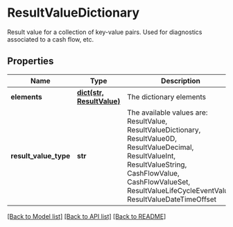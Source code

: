 # ResultValueDictionary

Result value for a collection of key-value pairs. Used for diagnostics associated to a cash flow, etc.

## Properties
Name | Type | Description | Notes
------------ | ------------- | ------------- | -------------
**elements** | [**dict(str, ResultValue)**](ResultValue.md) | The dictionary elements | [optional] 
**result_value_type** | **str** | The available values are: ResultValue, ResultValueDictionary, ResultValue0D, ResultValueDecimal, ResultValueInt, ResultValueString, CashFlowValue, CashFlowValueSet, ResultValueLifeCycleEventValue, ResultValueDateTimeOffset | 

[[Back to Model list]](../README.md#documentation-for-models) [[Back to API list]](../README.md#documentation-for-api-endpoints) [[Back to README]](../README.md)


